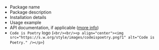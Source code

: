 - Package name
- Package description
- Installation details
- Usage example
- API documentation, if applicable ([more info](#maintaining-api-documentation))
- `Code is Poetry` logo (`<br/><br/><p align="center"><img src="https://s.w.org/style/images/codeispoetry.png?1" alt="Code is Poetry." /></p>`)
